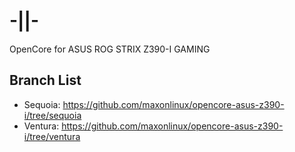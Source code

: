 # -||-
OpenCore for ASUS ROG STRIX Z390-I GAMING

## Branch List
- Sequoia: https://github.com/maxonlinux/opencore-asus-z390-i/tree/sequoia
- Ventura: https://github.com/maxonlinux/opencore-asus-z390-i/tree/ventura
